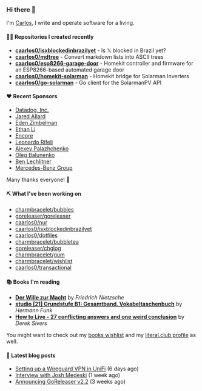 ### Hi there 👋

I'm [Carlos](https://caarlos0.dev), I write and operate software for a living.

#### 👨‍💻 Repositories I created recently
- **[caarlos0/isxblockedinbrazilyet](https://github.com/caarlos0/isxblockedinbrazilyet)** - Is 𝕏 blocked in Brazil yet?
- **[caarlos0/mdtree](https://github.com/caarlos0/mdtree)** - Convert markdown lists into ASCII trees
- **[caarlos0/esp8266-garage-door](https://github.com/caarlos0/esp8266-garage-door)** - Homekit controller and firmware for an ESP8266-based automated garage door
- **[caarlos0/homekit-solarman](https://github.com/caarlos0/homekit-solarman)** - Homekit bridge for Solarman Inverters
- **[caarlos0/go-solarman](https://github.com/caarlos0/go-solarman)** - Go client for the SolarmanPV API


#### ❤️ Recent Sponsors
- [Datadog, Inc.](https://github.com/DataDog)
- [Jared Allard](https://github.com/jaredallard)
- [Eden Zimbelman](https://github.com/zimeg)
- [Ethan Li](https://github.com/ethanjli)
- [Encore](https://github.com/encoredev)
- [Leonardo Rifeli](https://github.com/leonardorifeli)
- [Alexey Palazhchenko](https://github.com/AlekSi)
- [Oleg Balunenko](https://github.com/obalunenko)
- [Ben Lechlitner](https://github.com/asphaltbuffet)
- [Mercedes-Benz Group](https://github.com/mercedes-benz)

Many thanks everyone! 🙏

#### ⛏️ What I've been working on

- [charmbracelet/bubbles](https://github.com/charmbracelet/bubbles)
- [goreleaser/goreleaser](https://github.com/goreleaser/goreleaser)
- [caarlos0/nur](https://github.com/caarlos0/nur)
- [caarlos0/isxblockedinbrazilyet](https://github.com/caarlos0/isxblockedinbrazilyet)
- [caarlos0/dotfiles](https://github.com/caarlos0/dotfiles)
- [charmbracelet/bubbletea](https://github.com/charmbracelet/bubbletea)
- [goreleaser/chglog](https://github.com/goreleaser/chglog)
- [charmbracelet/gum](https://github.com/charmbracelet/gum)
- [charmbracelet/wishlist](https://github.com/charmbracelet/wishlist)
- [caarlos0/transactional](https://github.com/caarlos0/transactional)

#### 📚 Books I'm reading
- **[Der Wille zur Macht](https://literal.club/caarlos0/book/friedrich-nietzsche-der-wille-zur-macht-5cvbc)** by _Friedrich Nietzsche_
- **[studio [21] Grundstufe B1: Gesamtband. Vokabeltaschenbuch](https://literal.club/caarlos0/book/hermann-funk-studio-21-grundstufe-b1-gesamtband-vokabeltaschenbuch-goh4l)** by _Hermann Funk_
- **[How to Live - 27 conflicting answers and one weird conclusion](https://literal.club/caarlos0/book/how-to-live-8mkzr)** by _Derek Sivers_

You might want to check out my
[books wishlist](https://www.amazon.com.br/hz/wishlist/ls/EB8P7VS717SV)
and my [literal.club profile](https://literal.club/caarlos0) as well.

#### 📄 Latest blog posts
- [Setting up a Wireguard VPN in UniFi](https://carlosbecker.com/posts/unifi-vpn/) (6 days ago)
- [Interview with Josh Medeski](https://carlosbecker.com/posts/interview-josh-medeski/) (1 week ago)
- [Announcing GoReleaser v2.2](https://carlosbecker.com/posts/goreleaser-v2.2/) (3 weeks ago)
